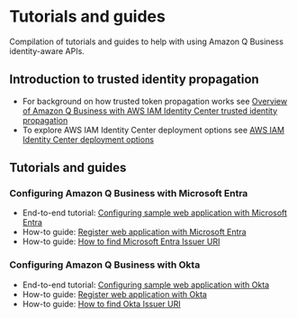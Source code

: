 # Tutorials and guides
Compilation of tutorials and guides to help with using Amazon Q Business identity-aware APIs.

## Introduction to trusted identity propagation
* For background on how trusted token propagation works see [Overview of Amazon Q Business with AWS IAM Identity Center trusted identity propagation](./tutorials/idc/intro-idc-tti.md)
* To explore AWS IAM Identity Center deployment options see [AWS IAM Identity Center deployment options](./tutorials/idc/idc-modes.md)

## Tutorials and guides

### Configuring Amazon Q Business with Microsoft Entra
* End-to-end tutorial: [Configuring sample web application with Microsoft Entra](./tutorials/entra/config-webapp-using-entra.md)
* How-to guide: [Register web application with Microsoft Entra](./tutorials/entra/register-webapp-with-entra.md)
* How-to guide: [How to find Microsoft Entra Issuer URI](./tutorials/entra/find-entra-issuer-url.md)

### Configuring Amazon Q Business with Okta
* End-to-end tutorial: [Configuring sample web application with Okta](./tutorials/okta/config-webapp-using-okta.md)
* How-to guide: [Register web application with Okta](./tutorials/okta/register-webapp-with-okta.md)
* How-to guide: [How to find Okta Issuer URI](./tutorials/okta/find-okta-issuer-url.md)

